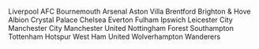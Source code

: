 Liverpool
AFC Bournemouth
Arsenal
Aston Villa
Brentford
Brighton & Hove Albion
Crystal Palace
Chelsea
Everton
Fulham
Ipswich
Leicester City
Manchester City
Manchester United
Nottingham Forest
Southampton
Tottenham Hotspur
West Ham United
Wolverhampton Wanderers